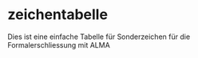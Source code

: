# zeichentabelle
Dies ist eine einfache Tabelle für Sonderzeichen für die Formalerschliessung mit ALMA
